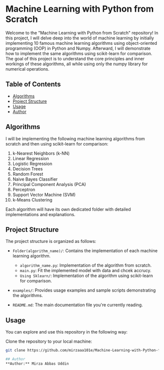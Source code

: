 # Machine Learning with Python from Scratch

Welcome to the "Machine Learning with Python from Scratch" repository! In this project, I will delve deep into the world of machine learning by initially implementing 10 famous machine learning algorithms using object-oriented programming (OOP) in Python and Numpy. Afterward, I will demonstrate how to implement the same algorithms using scikit-learn for comparison. The goal of this project is to understand the core principles and inner workings of these algorithms, all while using only the numpy library for numerical operations.

## Table of Contents

- [Algorithms](#algorithms)
- [Project Structure](#project-structure)
- [Usage](#usage)
- [Author](#author)

## Algorithms

I will be implementing the following machine learning algorithms from scratch and then using scikit-learn for comparison:

1. k-Nearest Neighbors (k-NN)
2. Linear Regression
3. Logistic Regression
4. Decision Trees
5. Random Forest
6. Naive Bayes Classifier
7. Principal Component Analysis (PCA)
8. Perceptron
9. Support Vector Machine (SVM)
10. k-Means Clustering

Each algorithm will have its own dedicated folder with detailed implementations and explanations.

## Project Structure

The project structure is organized as follows:

- `Folder(algorithm_name)/`: Contains the implementation of each machine learning algorithm.
   - `algorithm_name.py`: Implementation of the algorithm from scratch.
   - `main.py`: Fit the implemented model with data and chcek accrucy.
   - `Using Sklearn/`: Implementation of the algorithm using scikit-learn for comparison.

- `examples/`: Provides usage examples and sample scripts demonstrating the algorithms.

- `README.md`: The main documentation file you're currently reading.

## Usage

You can explore and use this repository in the following way:

Clone the repository to your local machine:

   ```bash
   git clone https://github.com/mirzaaa101e/Machine-Learning-with-Python-from-Scratch.git

## Author
**Author:** Mirza Abbas Uddin
